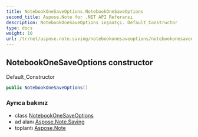 ```yaml
---
title: NotebookOneSaveOptions.NotebookOneSaveOptions
second_title: Aspose.Note for .NET API Referansı
description: NotebookOneSaveOptions inşaatçı. Default_Constructor
type: docs
weight: 10
url: /tr/net/aspose.note.saving/notebookonesaveoptions/notebookonesaveoptions/
---
```

## NotebookOneSaveOptions constructor

Default_Constructor

```csharp
public NotebookOneSaveOptions()
```

### Ayrıca bakınız

* class [NotebookOneSaveOptions](../)
* ad alanı [Aspose.Note.Saving](../../notebookonesaveoptions/)
* toplantı [Aspose.Note](../../../)


